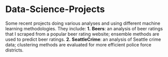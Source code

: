 # Data-Science-Projects

Some recent projects doing various analyses and using different machine learning methodologies. They include:
__1.__ __Beers__: an analysis of beer ratings that I scraped from a popular beer rating website; ensemble methods are used to predict beer ratings.
__2.__ __SeattleCrime__: an analysis of Seattle crime data; clustering methods are evaluated for more efficient police force districts.
